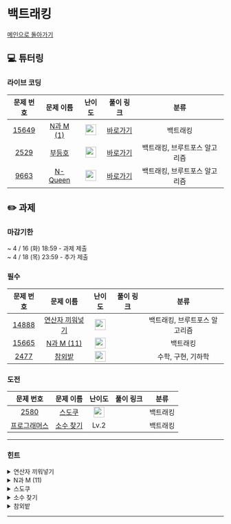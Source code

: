 # 백트래킹
[메인으로 돌아가기](https://github.com/Altu-Bitu-6/Notice) 
## 💻 튜터링 
### 라이브 코딩
| 문제 번호 | 문제 이름 | 난이도 | 풀이 링크 | 분류 |
| :-: | :-: | :-: | :-: | :-: |
| [15649](https://www.acmicpc.net/problem/15649) | [N과 M (1)](https://www.acmicpc.net/problem/15649) | <img height="25px" width="25px" src="https://static.solved.ac/tier_small/8.svg"/> | [바로가기](https://github.com/Altu-Bitu-6/Notice/blob/main/09_백트래킹/라이브코딩/15649.cpp) | 백트래킹 |
| [2529](https://www.acmicpc.net/problem/2529) | [부등호](https://www.acmicpc.net/problem/2529) | <img height="25px" width="25px" src="https://static.solved.ac/tier_small/10.svg"/> | [바로가기](https://github.com/Altu-Bitu-6/Notice/blob/main/09_백트래킹/라이브코딩/2529.cpp) | 백트래킹, 브루트포스 알고리즘 |
| [9663](https://www.acmicpc.net/problem/9663) | [N-Queen](https://www.acmicpc.net/problem/9663) | <img height="25px" width="25px" src="https://static.solved.ac/tier_small/12.svg"/> | [바로가기](https://github.com/Altu-Bitu-6/Notice/blob/main/09_백트래킹/라이브코딩/9663.cpp) | 백트래킹, 브루트포스 알고리즘 |
## ✏️ 과제 
### 마감기한
~ 4 / 16 (화) 18:59 - 과제 제출 </br>
~ 4 / 18 (목) 23:59 - 추가 제출 </br>
### 필수
| 문제 번호 | 문제 이름 | 난이도 | 풀이 링크 | 분류 |
| :-: | :-: | :-: | :-: | :-: |
| [14888](https://www.acmicpc.net/problem/14888) | [연산자 끼워넣기](https://www.acmicpc.net/problem/14888) | <img height="25px" width="25px" src="https://static.solved.ac/tier_small/10.svg"/> |  | 백트래킹, 브루트포스 알고리즘 |
| [15665](https://www.acmicpc.net/problem/15665) | [N과 M (11)](https://www.acmicpc.net/problem/15665) | <img height="25px" width="25px" src="https://static.solved.ac/tier_small/9.svg"/> |  | 백트래킹 |
| [2477](https://www.acmicpc.net/problem/2477) | [참외밭](https://www.acmicpc.net/problem/2477) | <img height="25px" width="25px" src="https://static.solved.ac/tier_small/9.svg"/> |  | 수학, 구현, 기하학 |
### 도전
| 문제 번호 | 문제 이름 | 난이도 | 풀이 링크 | 분류 |
| :-: | :-: | :-: | :-: | :-: |
| [2580](https://www.acmicpc.net/problem/2580) | [스도쿠](https://www.acmicpc.net/problem/2580) | <img height="25px" width="25px" src="https://static.solved.ac/tier_small/12.svg"/> |  | 백트래킹 |
| [프로그래머스](https://school.programmers.co.kr/learn/courses/30/lessons/42839) | [소수 찾기](https://school.programmers.co.kr/learn/courses/30/lessons/42839) | Lv.2 |  | 백트래킹 |
---
 ### 힌트
<details><summary>연산자 끼워넣기</summary><div markdown="1">&nbsp;&nbsp;&nbsp;&nbsp;잘 모르겠을 때는 일단 모든 경우의 수를 찾아본다는 생각으로 시작하는 것도 좋아요. 헷갈리지 않도록 연산자의 종류를 상수로 관리하는 것은 어떨까요?</div></details>
<details><summary>N과 M (11)</summary><div markdown="1">&nbsp;&nbsp;&nbsp;&nbsp;같은 수를 여러 번 뽑는 것이 허용되네요. 이미 뽑은 수라고 가지치기할 필요가 없을 것 같아요.</div></details>
<details><summary>스도쿠</summary><div markdown="1">&nbsp;&nbsp;&nbsp;&nbsp;행, 열, 칸(3*3) 모두 고려해야 해요. 특정 행, 열, 칸에 특정 숫자가 존재하는지 반복문을 쓰지 않고 한번에 확인할 수 있는 방법은 없을까요?</div></details>
<details><summary>소수 찾기</summary><div markdown="1">&nbsp;&nbsp;&nbsp;&nbsp;조각이 총 3개라면 조각을 1개, 2개, 3개 사용했을 때를 모두 체크해야 해요. 모든 조각을 뽑은 마지막 순간에만 소수인지 체크한다면 이보다 적은 개수를 뽑은 경우를 찾을 수 없겠죠?</div></details>
<details><summary>참외밭</summary><div markdown="1">&nbsp;&nbsp;&nbsp;&nbsp;육각형의 임의의 한 꼭짓점에서 출발하여 반시계방향으로 둘레가 주어진다는 점에 유의하여 문제를 풀어보세요!</div></details>

---
